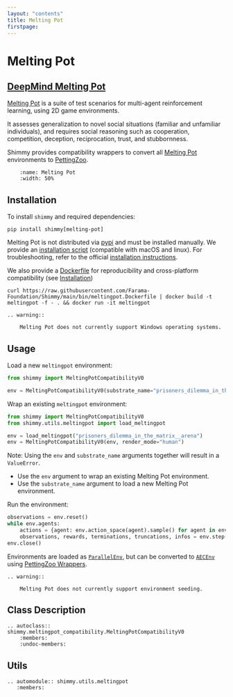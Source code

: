```yaml
---
layout: "contents"
title: Melting Pot
firstpage:
---
```


# Melting Pot

## [DeepMind Melting Pot](https://github.com/deepmind/meltingpot)

[Melting Pot](https://github.com/deepmind/meltingpot) is a suite of test scenarios for multi-agent reinforcement learning, using 2D game environments.

It assesses generalization to novel social situations (familiar and unfamiliar individuals),
and requires social reasoning such as cooperation, competition, deception, reciprocation, trust, and stubbornness.

Shimmy provides compatibility wrappers to convert all [Melting Pot](https://github.com/deepmind/meltingpot) environments to [PettingZoo](https://pettingzoo.farama.org/).

```{figure} /_static/img/meltingpot.gif
    :name: Melting Pot
    :width: 50%
```

## Installation

To install `shimmy` and required dependencies:

```
pip install shimmy[melting-pot]
```

Melting Pot is not distributed via [pypi](https://pypi.org/) and must be installed manually. We provide an [installation script](https://github.com/Farama-Foundation/Shimmy/blob/main/scripts/install_melting_pot.sh) (compatible with macOS and linux). For troubleshooting,  refer to the official [installation instructions](https://github.com/deepmind/meltingpot#installation).

We also provide a [Dockerfile](https://github.com/Farama-Foundation/Shimmy/blob/main/bin/meltingpot.Dockerfile) for reproducibility and cross-platform compatibility (see [Installation](/content/getting_started/))

```
curl https://raw.githubusercontent.com/Farama-Foundation/Shimmy/main/bin/meltingpot.Dockerfile | docker build -t meltingpot -f - . && docker run -it meltingpot
```

```{eval-rst}
.. warning::

    Melting Pot does not currently support Windows operating systems.
```
## Usage

Load a new `meltingpot` environment:
```python
from shimmy import MeltingPotCompatibilityV0

env = MeltingPotCompatibilityV0(substrate_name="prisoners_dilemma_in_the_matrix__arena", render_mode="human")
```

Wrap an existing `meltingpot` environment:
```python
from shimmy import MeltingPotCompatibilityV0
from shimmy.utils.meltingpot import load_meltingpot

env = load_meltingpot("prisoners_dilemma_in_the_matrix__arena")
env = MeltingPotCompatibilityV0(env, render_mode="human")
```

Note: Using the `env` and `substrate_name` arguments together will result in a `ValueError`.
* Use the `env` argument to wrap an existing Melting Pot environment.
* Use the `substrate_name` argument to load a new Melting Pot environment.

Run the environment:
```python
observations = env.reset()
while env.agents:
    actions = {agent: env.action_space(agent).sample() for agent in env.agents}
    observations, rewards, terminations, truncations, infos = env.step(actions)
env.close()
```
Environments are loaded as [`ParallelEnv`](https://pettingzoo.farama.org/api/parallel/), but can be converted to [`AECEnv`](https://pettingzoo.farama.org/api/aec/) using [PettingZoo Wrappers](https://pettingzoo.farama.org/api/pz_wrappers/).

```{eval-rst}
.. warning::

    Melting Pot does not currently support environment seeding.
```

## Class Description

```{eval-rst}
.. autoclass:: shimmy.meltingpot_compatibility.MeltingPotCompatibilityV0
    :members:
    :undoc-members:
```


## Utils
```{eval-rst}
.. automodule:: shimmy.utils.meltingpot
   :members:
```
